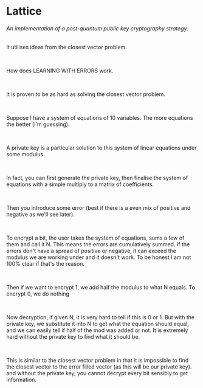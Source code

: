 # Lattice
###### An implementation of a post-quantum public key cryptography strategy.
It utilises ideas from the closest vector problem.

<br>

How does LEARNING WITH ERRORS work. 

<br>

It is proven to be as hard as solving the closest vector problem.

<br>

Suppose I have a system of equations of 10 variables. The more equations the better (i'm guessing).

<br>

A private key is a particular solution to this system of linear equations under some modulus.

<br>

In fact, you can first generate the private key, then finalise the system of equations with a simple multiply to a matrix of coefficients.

<br>

Then you introduce some error (best if there is a even mix of positive and negative as we'll see later).

<br>

To encrypt a bit, the user takes the system of equations, sums a few of them and call it N. This means the errors are cumulatively summed. If the errors don't have a spread of positive or negative, it can exceed the modulus we are working under and it doesn't work. To be honest I am not 100% clear if that's the reason.

<br>

Then if we want to encrypt 1, we add half the modulus to what N equals. To encrypt 0, we do nothing

<br>

Now decryption, if given N, it is very hard to tell if this is 0 or 1. But with the private key, we substitute it into N to get what the equation should equal, and we can easily tell if half of the mod was added or not. It is extremely hard without the private key to find what it should be.

<br>

This is similar to the closest vector problem in that it is impossible to find the closest vector to the error filled vector (as this will be our private key). and without the private key, you cannot decrypt every bit sensibly to get information.